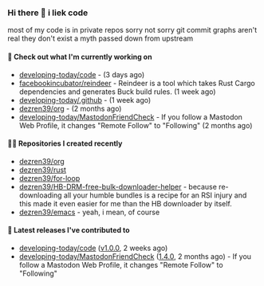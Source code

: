 ### Hi there 👋 i liek code
most of my code is in private repos sorry not sorry git commit graphs aren't real they don't exist a myth passed down from upstream

#### 👷 Check out what I'm currently working on

- [developing-today/code](https://github.com/developing-today/code) -  (3 days ago)
- [facebookincubator/reindeer](https://github.com/facebookincubator/reindeer) - Reindeer is a tool which takes Rust Cargo dependencies and generates Buck build rules. (1 week ago)
- [developing-today/.github](https://github.com/developing-today/.github) -  (1 week ago)
- [dezren39/org](https://github.com/dezren39/org) -  (2 months ago)
- [developing-today/MastodonFriendCheck](https://github.com/developing-today/MastodonFriendCheck) - If you follow a Mastodon Web Profile, it changes &#34;Remote Follow&#34; to &#34;Following&#34; (2 months ago)

#### 👨‍💻 Repositories I created recently

- [dezren39/org](https://github.com/dezren39/org)
- [dezren39/rust](https://github.com/dezren39/rust)
- [dezren39/for-loop](https://github.com/dezren39/for-loop)
- [dezren39/HB-DRM-free-bulk-downloader-helper](https://github.com/dezren39/HB-DRM-free-bulk-downloader-helper) - because re-downloading all your humble bundles is a recipe for an RSI injury and this made it even easier for me than the HB downloader by itself.
- [dezren39/emacs](https://github.com/dezren39/emacs) - yeah, i mean, of course

#### 🚀 Latest releases I've contributed to

- [developing-today/code](https://github.com/developing-today/code) ([v1.0.0](https://github.com/developing-today/code/releases/tag/v1.0.0), 2 weeks ago)
- [developing-today/MastodonFriendCheck](https://github.com/developing-today/MastodonFriendCheck) ([1.4.0](https://github.com/developing-today/MastodonFriendCheck/releases/tag/1.4.0), 2 months ago) - If you follow a Mastodon Web Profile, it changes &#34;Remote Follow&#34; to &#34;Following&#34;
